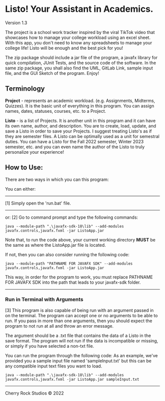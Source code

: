 # Listo! Your Assistant in Academics.
Version 1.3

 The project is a school work tracker inspired by the viral TikTok video 
that showcases how to manage your college workload using an excel sheet. With this app, you don't need to 
know any spreadsheets to manage your college life!  Listo will be enough and the best pick for you!

The zip package should include a jar file of the program, a javafx library for quick compilation, JUnit Tests, 
and the source code of the software. In the same zip package, you shall also find the UML, GitLab Link, sample input file, and the GUI Sketch of the program. Enjoy!

## Terminology
**Project** - represents an academic workload. (e.g. Assignments, Midterms, Quizzes). It is the basic unit
of everything in this program. You can assign names, dates, statuses, courses, etc. to a Project.

**Listo** - is a list of Projects. It is another unit in this program and it can have its own name, author, and description.
You are to create, load, update, and save a Listo in order to save your Projects. I suggest treating Listo's as if
they are semester files. A Listo can be optimally used as a unit for semestral duties. You can have a Listo for the Fall 2022
semester, Winter 2023 semester, etc. and you can even name the author of the Listo to truly personalize your experience!

## How to Use:
There are two ways in which you can this program:

You can either:
***
[1] Simply open the 'run.bat' file.
***
or:
[2] Go to command prompt and type the following commands:
```
java --module-path ".\javafx-sdk-18\lib" --add-modules javafx.controls,javafx.fxml -jar ListoApp.jar
```
Note that, to run the code above, your current working directory **MUST** be the same as where the ListoApp.jar file is located.


If not, then you can also consider running the following code:
```
java --module-path "PATHNAME FOR JAVAFX SDK" --add-modules javafx.controls,javafx.fxml -jar ListoApp.jar
```
This way, in order for the program to work, you must replace PATHNAME FOR JAVAFX SDK into the path that leads to your javafx-sdk folder.
***
### Run in Terminal with Arguments
[3] This program is also capable of being run with an argument passed in on the terminal.
The program can accept one or no arguments to be able to run. If you pass in more than one arguments,
then you should expect the program to not run at all and throw an error message.

The argument should be a .txt file that contains the data of a Listo in the save format. The program
will not run if the data is incompatible or missing, or simply if you have selected a non-txt file.

You can run the program through the following code:
As an example, we've provided you a sample input file named 'sampleInput.txt' but this can be any compatible input text files you want to load.
```
java --module-path ".\javafx-sdk-18\lib" --add-modules javafx.controls,javafx.fxml -jar ListoApp.jar sampleInput.txt
```

***
Cherry Rock Studios &copy; 2022
